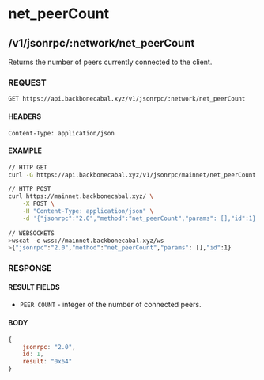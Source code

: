 # net_peerCount

## /v1/jsonrpc/:network/net_peerCount

Returns the number of peers currently connected to the client.

### REQUEST

`GET https://api.backbonecabal.xyz/v1/jsonrpc/:network/net_peerCount`

#### HEADERS

`Content-Type: application/json`

#### EXAMPLE
```bash
// HTTP GET
curl -G https://api.backbonecabal.xyz/v1/jsonrpc/mainnet/net_peerCount

// HTTP POST
curl https://mainnet.backbonecabal.xyz/ \
    -X POST \
    -H "Content-Type: application/json" \
    -d '{"jsonrpc":"2.0","method":"net_peerCount","params": [],"id":1}'
    
// WEBSOCKETS
>wscat -c wss://mainnet.backbonecabal.xyz/ws 
>{"jsonrpc":"2.0","method":"net_peerCount","params": [],"id":1}
```

### RESPONSE

#### RESULT FIELDS
- `PEER COUNT` - integer of the number of connected peers.

#### BODY

```js
{
    jsonrpc: "2.0",
    id: 1,
    result: "0x64"
}
```
